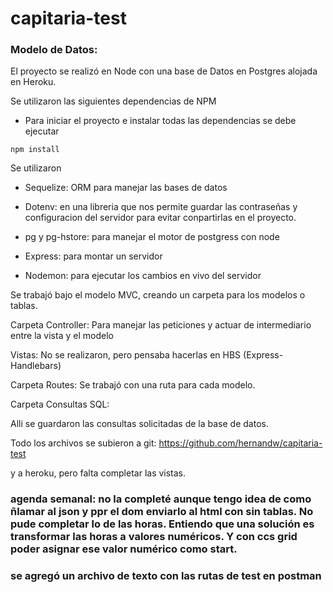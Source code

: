 ﻿# capitaria-test

### Modelo de Datos:

El proyecto se realizó en Node con una base de Datos en Postgres alojada en Heroku.

Se utilizaron las siguientes dependencias de NPM

- Para iniciar el proyecto e instalar todas las dependencias se debe ejecutar

```
npm install
```

Se utilizaron

- Sequelize: ORM para manejar las bases de datos

- Dotenv: en una libreria que nos permite guardar las contraseñas y configuracion del servidor para evitar conpartirlas en el proyecto.

- pg y pg-hstore: para manejar el motor de postgress con node

- Express: para montar un servidor

- Nodemon: para ejecutar los cambios en vivo del servidor


Se trabajó bajo el modelo MVC, creando un carpeta para los modelos o tablas.

Carpeta Controller: Para manejar las peticiones y actuar de intermediario entre la vista y el modelo

Vistas: No se realizaron, pero pensaba hacerlas en HBS (Express-Handlebars)


Carpeta Routes: Se trabajó con una ruta para cada modelo.


Carpeta Consultas SQL:

Alli se guardaron las consultas solicitadas de la base de datos.

Todo los archivos se subieron a git:
https://github.com/hernandw/capitaria-test

y a heroku, pero falta completar las vistas.

### agenda semanal: no la completé aunque tengo idea de como ñlamar al json y ppr el dom enviarlo al html con sin tablas. No pude completar lo de las horas. Entiendo que una solución es transformar las horas a valores numéricos. Y con ccs grid poder asignar ese valor numérico como start.

### se agregó un archivo de texto con las rutas de test en postman

